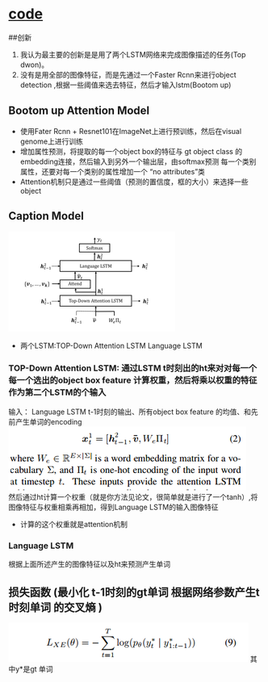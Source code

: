# [code](http://www.panderson.me/up-down-attention)
##创新
1. 我认为最主要的创新是是用了两个LSTM网络来完成图像描述的任务(Top dwon)。
2. 没有是用全部的图像特征，而是先通过一个Faster Rcnn来进行object detection ,根据一些阈值来选去特征，然后才输入lstm(Bootom up)

##  Bootom up  Attention Model
* 使用Fater Rcnn + Resnet101在ImageNet上进行预训练，然后在visual genome上进行训练
* 增加属性预测，将提取的每一个object box的特征与 gt object class 的embedding连接，然后输入到另外一个输出层，由softmax预测
    每一个类别属性，还要对每一个类别的属性增加一个 “no attributes”类
* Attention机制只是通过一些阈值（预测的置信度，框的大小）来选择一些object

## Caption Model
![结构图](./images/botom_up_top_down.PNG)
* 两个LSTM:TOP-Down Attention LSTM   Language LSTM
### TOP-Down Attention LSTM: 通过LSTM t时刻出的ht来对对每一个每一个选出的object box feature 计算权重，然后将乘以权重的特征作为第二个LSTM的个输入   
输入： Language LSTM t-1时刻的输出、所有object box feature 的均值、和先前产生单词的encoding  
![attentionLSTM](./images/botom_up_top_down_attentionLSTM.PNG)  
然后通过ht计算一个权重（就是你方法见论文，很简单就是进行了一个tanh）,将图像特征与权重相乘再相加，得到Language LSTM的输入图像特征  
* 计算的这个权重就是attention机制  

### Language LSTM
根据上面所述产生的图像特征以及ht来预测产生单词

## 损失函数 (最小化  t-1时刻的gt单词 根据网络参数产生t时刻单词 的交叉熵 )
![loss](./images/botm_up_top_dowm_loss.PNG)
其中y*是gt 单词


